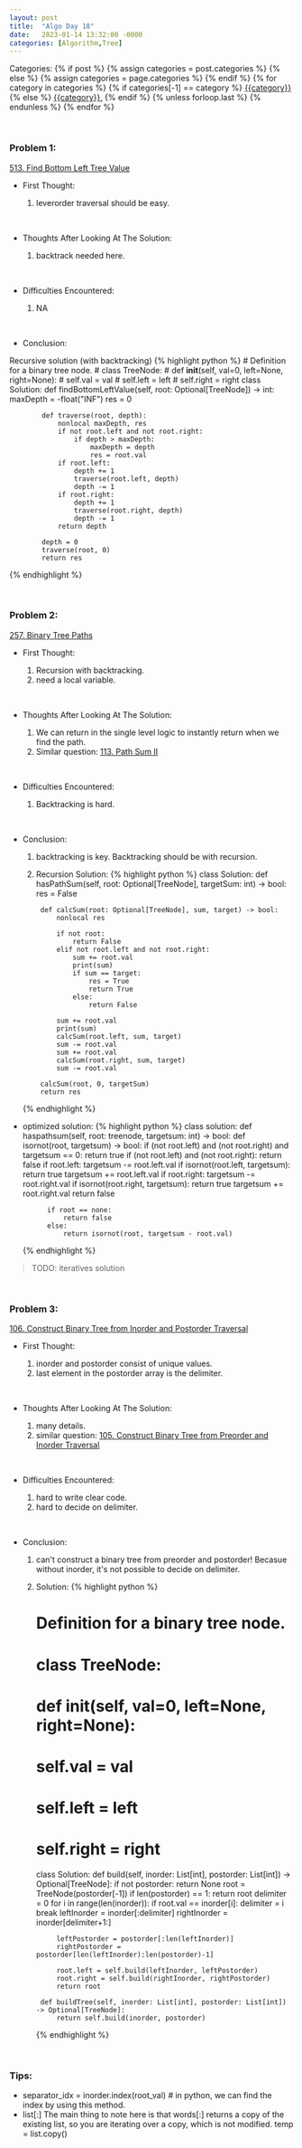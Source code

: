 ```yaml
---
layout: post
title:  "Algo Day 18"
date:   2023-01-14 13:32:00 -0000
categories: [Algorithm,Tree]
---
```


<div class="post-categories">
  Categories:
  {% if post %}
    {% assign categories = post.categories %}
  {% else %}
    {% assign categories = page.categories %}
  {% endif %}
  {% for category in categories %}
    {% if categories[-1] == category %}
        <a href="{{site.baseurl}}/categories/#{{category|slugize}}">{{category}}</a>
    {% else %}
        <a href="{{site.baseurl}}/categories/#{{category|slugize}}">{{category}},</a>
    {% endif %}
  {% unless forloop.last %}&nbsp;{% endunless %}
  {% endfor %}
</div>

&nbsp;

### Problem 1:

[513. Find Bottom Left Tree Value](https://leetcode.com/problems/find-bottom-left-tree-value/)

* First Thought:

  1. leverorder traversal should be easy.

&nbsp;

* Thoughts After Looking At The Solution:

  1. backtrack needed here.

&nbsp;

* Difficulties Encountered:

  1. NA

&nbsp;

* Conclusion:

Recursive solution (with backtracking)
  {% highlight python %}
    # Definition for a binary tree node.
    # class TreeNode:
    #     def __init__(self, val=0, left=None, right=None):
    #         self.val = val
    #         self.left = left
    #         self.right = right
    class Solution:
        def findBottomLeftValue(self, root: Optional[TreeNode]) -> int:
            maxDepth = -float("INF")
            res = 0

            def traverse(root, depth):
                nonlocal maxDepth, res
                if not root.left and not root.right:
                    if depth > maxDepth:
                        maxDepth = depth
                        res = root.val
                if root.left:
                    depth += 1
                    traverse(root.left, depth)
                    depth -= 1
                if root.right:
                    depth += 1
                    traverse(root.right, depth)
                    depth -= 1
                return depth

            depth = 0
            traverse(root, 0)
            return res
  {% endhighlight %}


&nbsp;

### Problem 2:

[257. Binary Tree Paths](https://leetcode.com/problems/binary-tree-paths/)

* First Thought:

  1. Recursion with backtracking.
  2. need a local variable.

&nbsp;

* Thoughts After Looking At The Solution:

  1. We can return in the single level logic to instantly return when we find the path.
  2. Similar question: [113. Path Sum II](https://leetcode.com/problems/path-sum-ii/)

&nbsp;

* Difficulties Encountered:

  1. Backtracking is hard.

&nbsp;

* Conclusion:
    1. backtracking is key. Backtracking should be with recursion.
    2. Recursion Solution:
    {% highlight python %}
        class Solution:
        def hasPathSum(self, root: Optional[TreeNode], targetSum: int) -> bool:
            res = False

            def calcSum(root: Optional[TreeNode], sum, target) -> bool:
                nonlocal res

                if not root:
                    return False
                elif not root.left and not root.right:
                    sum += root.val
                    print(sum)
                    if sum == target:
                        res = True
                        return True
                    else:
                        return False

                sum += root.val
                print(sum)
                calcSum(root.left, sum, target)
                sum -= root.val
                sum += root.val
                calcSum(root.right, sum, target)
                sum -= root.val

            calcSum(root, 0, targetSum)
            return res
    {% endhighlight %}

* optimized solution:
    {% highlight python %}
        class solution:
        def haspathsum(self, root: treenode, targetsum: int) -> bool:
            def isornot(root, targetsum) -> bool:
                if (not root.left) and (not root.right) and targetsum == 0:
                    return true 
                if (not root.left) and (not root.right):
                    return false 
                if root.left:
                    targetsum -= root.left.val
                    if isornot(root.left, targetsum): return true 
                    targetsum += root.left.val 
                if root.right:
                    targetsum -= root.right.val 
                    if isornot(root.right, targetsum): return true 
                    targetsum += root.right.val 
                return false

            if root == none:
                return false 
            else:
                return isornot(root, targetsum - root.val)
    {% endhighlight %}


>TODO: iteratives solution

&nbsp;

### Problem 3:

[106. Construct Binary Tree from Inorder and Postorder Traversal](https://leetcode.com/problems/construct-binary-tree-from-inorder-and-postorder-traversal/)

* First Thought:

  1. inorder and postorder consist of unique values.
  2. last element in the postorder array is the delimiter.

&nbsp;

* Thoughts After Looking At The Solution:

  1. many details.
  2. similar question: [105. Construct Binary Tree from Preorder and Inorder Traversal](https://leetcode.com/problems/construct-binary-tree-from-preorder-and-inorder-traversal/)

&nbsp;

* Difficulties Encountered:

  1. hard to write clear code.
  2. hard to decide on delimiter.

&nbsp;

* Conclusion:

    1. can't construct a binary tree from preorder and postorder! Becasue without inorder, it's not possible to decide on delimiter.
    2. Solution:
        {% highlight python %}
        # Definition for a binary tree node.
        # class TreeNode:
        #     def __init__(self, val=0, left=None, right=None):
        #         self.val = val
        #         self.left = left
        #         self.right = right
        class Solution:
            def build(self, inorder: List[int], postorder: List[int]) -> Optional[TreeNode]:
                if not postorder:
                    return None
                root = TreeNode(postorder[-1])
                if len(postorder) == 1:
                    return root
                delimiter = 0
                for i in range(len(inorder)):
                    if root.val == inorder[i]:
                        delimiter = i
                        break
                leftInorder = inorder[:delimiter]
                rightInorder = inorder[delimiter+1:]

                leftPostorder = postorder[:len(leftInorder)]
                rightPostorder = postorder[len(leftInorder):len(postorder)-1]

                root.left = self.build(leftInorder, leftPostorder)
                root.right = self.build(rightInorder, rightPostorder)
                return root

            def buildTree(self, inorder: List[int], postorder: List[int]) -> Optional[TreeNode]:
                return self.build(inorder, postorder)
        {% endhighlight %}


&nbsp;

### Tips:

* separator_idx = inorder.index(root_val) # in python, we can find the index by using this method.
* list[:] The main thing to note here is that words[:] returns a copy of the existing list, so you are iterating over a copy, which is not modified. temp = list.copy()